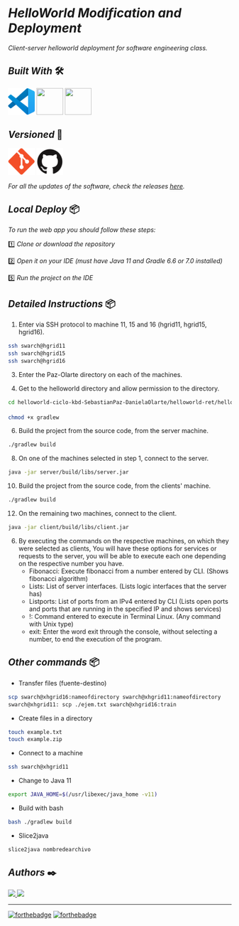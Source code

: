 # ***HelloWorld Modification and Deployment***

*Client-server helloworld deployment for software engineering class.*

## ***Built With*** 🛠️

<p align="left">
    <a href="https://code.visualstudio.com/" target="_blank"> <img src="https://raw.githubusercontent.com/devicons/devicon/2ae2a900d2f041da66e950e4d48052658d850630/icons/vscode/vscode-original.svg" height="60" width = "60"></a>
    <a href="https://code.visualstudio.com/](https://gradle.org/install/)" target="_blank"> <img src="https://cdn.jsdelivr.net/gh/devicons/devicon@latest/icons/gradle/gradle-original.svg" height="60" width = "60"></a>
    <a href="https://code.visualstudio.com/](https://gradle.org/install/)" target="_blank"> <img src="https://cdn.jsdelivr.net/gh/devicons/devicon@latest/icons/java/java-original.svg" height="60" width = "60"></a>
</p>

## ***Versioned*** 📌

<p align="left">
     <a href="https://git-scm.com/" target="_blank"> <img src="https://raw.githubusercontent.com/devicons/devicon/2ae2a900d2f041da66e950e4d48052658d850630/icons/git/git-original.svg" height="60" width = "60"></a>
    <a href="https://github.com/" target="_blank"> <img src="https://raw.githubusercontent.com/devicons/devicon/2ae2a900d2f041da66e950e4d48052658d850630/icons/github/github-original.svg" height="60" width = "60"></a>
</p>

*For all the updates of the software, check the releases [here](https://github.com/danielaolartebo/PI1-RBE/tags).*

## ***Local Deploy*** 📦

*To run the web app you should follow these steps:*

1️⃣ *Clone or download the repository*

2️⃣ *Open it on your IDE (must have Java 11 and Gradle 6.6 or 7.0 installed)*

5️⃣ *Run the project on the IDE*

## ***Detailed Instructions*** 📦

1. Enter via SSH protocol to machine 11, 15 and 16 (hgrid11, hgrid15, hgrid16).
```bash
ssh swarch@hgrid11
ssh swarch@hgrid15
ssh swarch@hgrid16
```
    
3. Enter the Paz-Olarte directory on each of the machines.

4. Get to the helloworld directory and allow permission to the directory.
```bash
cd helloworld-ciclo-kbd-SebastianPaz-DanielaOlarte/helloworld-ret/helloworld-ret

chmod +x gradlew
```

6. Build the project from the source code, from the server machine.
```bash
./gradlew build
```
    
8. On one of the machines selected in step 1, connect to the server.
```bash
java -jar server/build/libs/server.jar
```
    
10. Build the project from the source code, from the clients' machine.
```bash
./gradlew build
```

12. On the remaining two machines, connect to the client.
```bash
java -jar client/build/libs/client.jar
```

6. By executing the commands on the respective machines, on which they were selected as clients,
You will have these options for services or requests to the server, you will be able to execute each one depending on the respective number you have.
      - Fibonacci: Execute fibonacci from a number entered by CLI. (Shows fibonacci algorithm)
      - Lists: List of server interfaces. (Lists logic interfaces that the server has)
      - Listports: List of ports from an IPv4 entered by CLI (Lists open ports and ports that are running in the specified IP and shows services)
      - !: Command entered to execute in Terminal Linux. (Any command with Unix type)
      - exit: Enter the word exit through the console, without selecting a number, to end the execution of the program.


## ***Other commands*** 📦

- Transfer files (fuente-destino)
```bash
scp swarch@xhgrid16:nameofdirectory swarch@xhgrid11:nameofdirectory
swarch@xhgrid11: scp ./ejem.txt swarch@xhgrid16:train
```
- Create files in a directory
```bash
touch example.txt
touch example.zip
```
- Connect to a machine
```bash
ssh swarch@xhgrid11
```
- Change to Java 11
```bash
export JAVA_HOME=$(/usr/libexec/java_home -v11)
```
- Build with bash
```bash
bash ./gradlew build
```

- Slice2java
```bash
slice2java nombredearchivo
```

## ***Authors*** ✒️

<p align="left">
  <a href="https://github.com/danielaolartebo" target="_blank"> <img src="https://images.weserv.nl/?url=avatars.githubusercontent.com/u/53228651?v=4&h=60&w=60&fit=cover&mask=circle"</a>
  <a href="https://github.com/Sebas-gifPaz777" target="_blank"> <img src="https://images.weserv.nl/?url=avatars.githubusercontent.com/u/84254040?v=4&h=60&w=60&fit=cover&mask=circle"</a>

    
</p>

---

[![forthebadge](https://forthebadge.com/images/badges/built-with-love.svg)](https://forthebadge.com)
[![forthebadge](https://forthebadge.com/images/badges/for-you.svg)](https://forthebadge.com)

